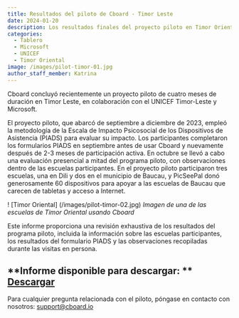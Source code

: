 ```yaml
---
title: Resultados del piloto de Cboard - Timor Leste
date: 2024-01-20
description: Los resultados finales del proyecto piloto en Timor Oriental están disponibles para su descarga
categories:
  - Tablero
  - Microsoft
  - UNICEF
  - Timor Oriental
image: /images/pilot-timor-01.jpg
author_staff_member: Katrina
---
```


Cboard concluyó recientemente un proyecto piloto de cuatro meses de duración en Timor Leste, en colaboración con el UNICEF Timor-Leste y Microsoft.

El proyecto piloto, que abarcó de septiembre a diciembre de 2023, empleó la metodología de la Escala de Impacto Psicosocial de los Dispositivos de Asistencia (PIADS) para evaluar su impacto. Los participantes completaron los formularios PIADS en septiembre antes de usar Cboard y nuevamente después de 2-3 meses de participación activa. En octubre se llevó a cabo una evaluación presencial a mitad del programa piloto, con observaciones dentro de las escuelas participantes. En el proyecto piloto participaron tres escuelas, una en Dili y dos en el municipio de Baucau, y PicSeePal donó generosamente 60 dispositivos para apoyar a las escuelas de Baucau que carecen de tabletas y acceso a Internet.

! [Timor Oriental] (/images/pilot-timor-02.jpg)
_Imagen de una de las escuelas de Timor Oriental usando Cboard_

Este informe proporciona una revisión exhaustiva de los resultados del programa piloto, incluida la información sobre las escuelas participantes, los resultados del formulario PIADS y las observaciones recopiladas durante las visitas en persona.

## \*\*Informe disponible para descargar: \*\* [Descargar](https://www.cboard.io/documents/CboardTimorLestePilot2023Report.pdf)

Para cualquier pregunta relacionada con el piloto, póngase en contacto con nosotros: [support@cboard.io](support@cboard.io)
